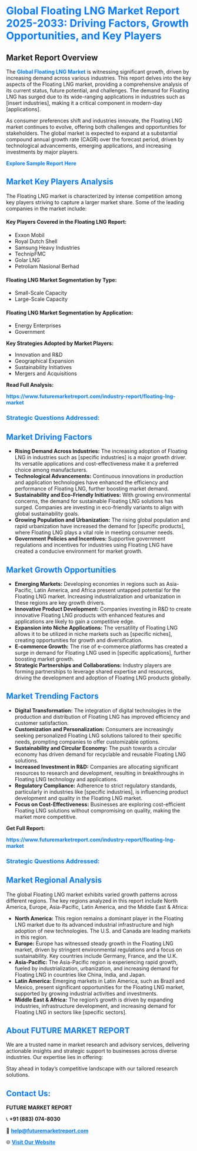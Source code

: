 <h1 style="color: #007BFF;">Global Floating LNG Market Report 2025-2033: Driving Factors, Growth Opportunities, and Key Players</h1>

<section id="overview">
<h2>Market Report Overview</h2>
<p>The <a href="https://www.futuremarketreport.com/industry-report/floating-lng-market" style="color: #007BFF; text-decoration: none;"><strong>Global Floating LNG Market</strong></a> is witnessing significant growth, driven by increasing demand across various industries. This report delves into the key aspects of the Floating LNG market, providing a comprehensive analysis of its current status, future potential, and challenges. The demand for Floating LNG has surged due to its wide-ranging applications in industries such as [insert industries], making it a critical component in modern-day [applications].</p>
<p>As consumer preferences shift and industries innovate, the Floating LNG market continues to evolve, offering both challenges and opportunities for stakeholders. The global market is expected to expand at a substantial compound annual growth rate (CAGR) over the forecast period, driven by technological advancements, emerging applications, and increasing investments by major players.</p>
</section>

<section id="overview">
<p><a href="https://www.futuremarketreport.com/request-sample/reportId=51500" style="color: #007BFF; text-decoration: none;"><strong>Explore Sample Report Here</strong></a></p>
</section>

<section id="key-players">
<h2 style="color: #007BFF;">Market Key Players Analysis</h2>
<p>The Floating LNG market is characterized by intense competition among key players striving to capture a larger market share. Some of the leading companies in the market include:</p>
<h4>Key Players Covered in the Floating LNG Report:</h4>
<ul><li>Exxon Mobil</li><li>Royal Dutch Shell</li><li>Samsung Heavy Industries</li><li>TechnipFMC</li><li>Golar LNG</li><li>Petroliam Nasional Berhad</li></ul>
<h4>Floating LNG Market Segmentation by Type:</h4>
<ul><li>Small-Scale Capacity</li><li>Large-Scale Capacity</li></ul>

<h4>Floating LNG Market Segmentation by Application:</h4>
<ul><li>Energy Enterprises</li><li>Government</li></ul>
<p><strong>Key Strategies Adopted by Market Players:</strong></p>
<ul>
<li>Innovation and R&D</li>
<li>Geographical Expansion</li>
<li>Sustainability Initiatives</li>
<li>Mergers and Acquisitions</li>
</ul>
</section>

<section>
<p><strong>Read Full Analysis: </strong></p><a href="https://www.futuremarketreport.com/industry-report/floating-lng-market" style="color: #007BFF; text-decoration: none;"><strong>https://www.futuremarketreport.com/industry-report/floating-lng-market</strong></a>
<h3 style="color: #007BFF;">Strategic Questions Addressed:</h3>
</section>

<section id="driving-factors">
<h2 style="color: #007BFF;">Market Driving Factors</h2>
<ul>
<li><strong>Rising Demand Across Industries:</strong> The increasing adoption of Floating LNG in industries such as [specific industries] is a major growth driver. Its versatile applications and cost-effectiveness make it a preferred choice among manufacturers.</li>
<li><strong>Technological Advancements:</strong> Continuous innovations in production and application technologies have enhanced the efficiency and performance of Floating LNG, further boosting market demand.</li>
<li><strong>Sustainability and Eco-Friendly Initiatives:</strong> With growing environmental concerns, the demand for sustainable Floating LNG solutions has surged. Companies are investing in eco-friendly variants to align with global sustainability goals.</li>
<li><strong>Growing Population and Urbanization:</strong> The rising global population and rapid urbanization have increased the demand for [specific products], where Floating LNG plays a vital role in meeting consumer needs.</li>
<li><strong>Government Policies and Incentives:</strong> Supportive government regulations and incentives for industries using Floating LNG have created a conducive environment for market growth.</li>
</ul>
</section>

<section id="growth-opportunities">
<h2 style="color: #007BFF;">Market Growth Opportunities</h2>
<ul>
<li><strong>Emerging Markets:</strong> Developing economies in regions such as Asia-Pacific, Latin America, and Africa present untapped potential for the Floating LNG market. Increasing industrialization and urbanization in these regions are key growth drivers.</li>
<li><strong>Innovative Product Development:</strong> Companies investing in R&D to create innovative Floating LNG products with enhanced features and applications are likely to gain a competitive edge.</li>
<li><strong>Expansion into Niche Applications:</strong> The versatility of Floating LNG allows it to be utilized in niche markets such as [specific niches], creating opportunities for growth and diversification.</li>
<li><strong>E-commerce Growth:</strong> The rise of e-commerce platforms has created a surge in demand for Floating LNG used in [specific applications], further boosting market growth.</li>
<li><strong>Strategic Partnerships and Collaborations:</strong> Industry players are forming partnerships to leverage shared expertise and resources, driving the development and adoption of Floating LNG products globally.</li>
</ul>
</section>

<section id="trending-factors">
<h2 style="color: #007BFF;">Market Trending Factors</h2>
<ul>
<li><strong>Digital Transformation:</strong> The integration of digital technologies in the production and distribution of Floating LNG has improved efficiency and customer satisfaction.</li>
<li><strong>Customization and Personalization:</strong> Consumers are increasingly seeking personalized Floating LNG solutions tailored to their specific needs, prompting companies to offer customizable options.</li>
<li><strong>Sustainability and Circular Economy:</strong> The push towards a circular economy has driven demand for recyclable and reusable Floating LNG solutions.</li>
<li><strong>Increased Investment in R&D:</strong> Companies are allocating significant resources to research and development, resulting in breakthroughs in Floating LNG technology and applications.</li>
<li><strong>Regulatory Compliance:</strong> Adherence to strict regulatory standards, particularly in industries like [specific industries], is influencing product development and quality in the Floating LNG market.</li>
<li><strong>Focus on Cost-Effectiveness:</strong> Businesses are exploring cost-efficient Floating LNG solutions without compromising on quality, making the market more competitive.</li>
</ul>
</section>

<section>
<p><strong>Get Full Report: </strong></p><a href="https://www.futuremarketreport.com/industry-report/floating-lng-market" style="color: #007BFF; text-decoration: none;"><strong>https://www.futuremarketreport.com/industry-report/floating-lng-market</strong></a>
<h3 style="color: #007BFF;">Strategic Questions Addressed:</h3>
</section>


<section id="regional-analysis">
<h2 style="color: #007BFF;">Market Regional Analysis</h2>
<p>The global Floating LNG market exhibits varied growth patterns across different regions. The key regions analyzed in this report include North America, Europe, Asia-Pacific, Latin America, and the Middle East & Africa:</p>
<ul>
<li><strong>North America:</strong> This region remains a dominant player in the Floating LNG market due to its advanced industrial infrastructure and high adoption of new technologies. The U.S. and Canada are leading markets in this region.</li>
<li><strong>Europe:</strong> Europe has witnessed steady growth in the Floating LNG market, driven by stringent environmental regulations and a focus on sustainability. Key countries include Germany, France, and the U.K.</li>
<li><strong>Asia-Pacific:</strong> The Asia-Pacific region is experiencing rapid growth, fueled by industrialization, urbanization, and increasing demand for Floating LNG in countries like China, India, and Japan.</li>
<li><strong>Latin America:</strong> Emerging markets in Latin America, such as Brazil and Mexico, present significant opportunities for the Floating LNG market, supported by growing industrial activities and investments.</li>
<li><strong>Middle East & Africa:</strong> The region’s growth is driven by expanding industries, infrastructure development, and increasing demand for Floating LNG in sectors like [specific sectors].</li>
</ul>
</section>

<footer>
<h2 style="color: #007BFF;">About FUTURE MARKET REPORT</h2>
<p>We are a trusted name in market research and advisory services, delivering actionable insights and strategic support to businesses across diverse industries. Our expertise lies in offering:</p>

<p>Stay ahead in today’s competitive landscape with our tailored research solutions.</p>

<h2 style="color: #007BFF;">Contact Us:</h2>
<p><strong>FUTURE MARKET REPORT</strong></p>
<p>📞 <strong>+91 (883) 074-8030</strong></p>
<p>📧 <strong><a href="mailto:help@futuremarketreport.com" style="color: #007BFF;">help@futuremarketreport.com</a></strong></p>
<p>🌐 <strong><a href="https://www.futuremarketreport.com/" style="color: #007BFF;">Visit Our Website</a></strong></p>
</footer>